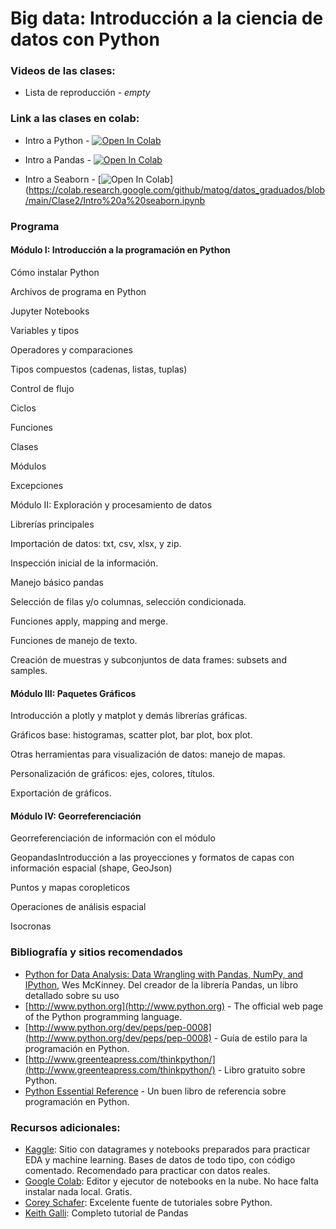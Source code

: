 # Big data: Introducción a la ciencia de datos con Python

### Videos de las clases:

- Lista de reproducción - _empty_

### Link a las clases en colab:

- Intro a Python - [![Open In Colab](https://colab.research.google.com/assets/colab-badge.svg)](https://colab.research.google.com/github/matog/Flacso_ciencia_de_datos_python_2022/blob/main/Clase1/0%20-%20Introduccion%20a%20Python.ipynb)

- Intro a Pandas - [![Open In Colab](https://colab.research.google.com/assets/colab-badge.svg)](https://colab.research.google.com/github/matog/datos_graduados/blob/main/Clase2/Introducci%C3%B3n%20a%20pandas.ipynb)

- Intro a Seaborn - [![Open In Colab](https://colab.research.google.com/assets/colab-badge.svg)](https://colab.research.google.com/github/matog/datos_graduados/blob/main/Clase2/Intro%20a%20seaborn.ipynb




### Programa

#### Módulo I: Introducción a la programación en Python
Cómo instalar Python

Archivos de programa en Python

Jupyter Notebooks

Variables y tipos

Operadores y comparaciones

Tipos compuestos (cadenas, listas, tuplas)

Control de flujo

Ciclos

Funciones

Clases

Módulos

Excepciones

Módulo II: Exploración y procesamiento de datos

Librerías principales

Importación de datos: txt, csv, xlsx, y zip.

Inspección inicial de la información.

Manejo básico pandas

Selección de filas y/o columnas, selección condicionada.

Funciones apply, mapping and merge.

Funciones de manejo de texto.

Creación de muestras y subconjuntos de data frames: subsets and 
samples.

#### Módulo III: Paquetes Gráficos
Introducción a plotly y matplot y demás librerías gráficas.

Gráficos base: histogramas, scatter plot, bar plot, box plot.

Otras herramientas para visualización de datos: manejo de mapas.

Personalización de gráficos: ejes, colores, títulos.

Exportación de gráficos.

#### Módulo IV: Georreferenciación
Georreferenciación de información con el módulo 

GeopandasIntroducción a las proyecciones y formatos de capas con 
información espacial (shape, GeoJson)

Puntos y mapas coropleticos

Operaciones de análisis espacial

Isocronas

### Bibliografía y sitios recomendados

- [Python for Data Analysis: Data Wrangling with Pandas, NumPy, and IPython](https://wesmckinney.com/book/), Wes McKinney. Del creador de la librería Pandas, un libro detallado sobre su uso
- [http://www.python.org](http://www.python.org) - The official web page of the Python programming language.
- [http://www.python.org/dev/peps/pep-0008](http://www.python.org/dev/peps/pep-0008) - Guía de estilo para la programación en Python. 
- [http://www.greenteapress.com/thinkpython/](http://www.greenteapress.com/thinkpython/) - Libro gratuito sobre Python.
- [Python Essential Reference](http://www.amazon.com/Python-Essential-Reference-4th-Edition/dp/0672329786) - Un buen libro de referencia sobre programación en Python.

### Recursos adicionales:

- [Kaggle](https://www.kaggle.com/):  Sitio con datagrames y notebooks preparados para practicar EDA y machine learning. Bases de datos de todo tipo, con código comentado. Recomendado para practicar con datos reales.
- [Google Colab](https://colab.research.google.com): Editor y ejecutor de notebooks en la nube. No hace falta instalar nada local. Gratis.
- [Corey Schafer](https://www.youtube.com/c/Coreyms/playlists): Excelente fuente de tutoriales sobre Python.
- [Keith Galli](https://www.youtube.com/watch?v=vmEHCJofslg&t=13s): Completo tutorial de Pandas

